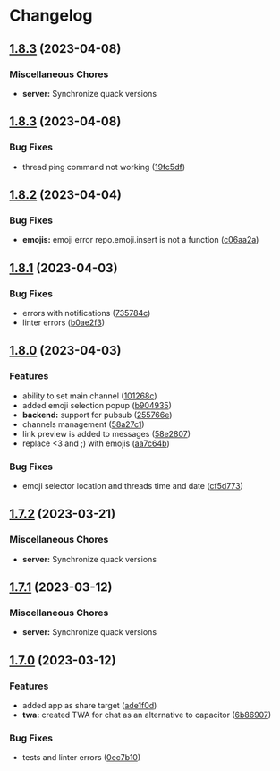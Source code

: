 # Changelog

## [1.8.3](https://github.com/codecat-io/chat/compare/server-v1.8.3...server-v1.8.3) (2023-04-08)


### Miscellaneous Chores

* **server:** Synchronize quack versions

## [1.8.3](https://github.com/codecat-io/chat/compare/server-v1.8.2...server-v1.8.3) (2023-04-08)


### Bug Fixes

* thread ping command not working ([19fc5df](https://github.com/codecat-io/chat/commit/19fc5dfa50cda20fde96cea09f01de9fced2334c))

## [1.8.2](https://github.com/codecat-io/chat/compare/server-v1.8.1...server-v1.8.2) (2023-04-04)


### Bug Fixes

* **emojis:** emoji error repo.emoji.insert is not a function ([c06aa2a](https://github.com/codecat-io/chat/commit/c06aa2af60be58ef921782b4423c97fd4e132bd9))

## [1.8.1](https://github.com/codecat-io/chat/compare/server-v1.8.0...server-v1.8.1) (2023-04-03)


### Bug Fixes

* errors with notifications ([735784c](https://github.com/codecat-io/chat/commit/735784cb1ac68e462ad79034c4e4948f4ab0e9b1))
* linter errors ([b0ae2f3](https://github.com/codecat-io/chat/commit/b0ae2f34b0ee892eee517ecf11be1c6c9d48f5e1))

## [1.8.0](https://github.com/codecat-io/chat/compare/server-v1.7.2...server-v1.8.0) (2023-04-03)


### Features

* ability to set main channel ([101268c](https://github.com/codecat-io/chat/commit/101268c43aa42aded332860de58194ca049c4183))
* added emoji selection popup ([b904935](https://github.com/codecat-io/chat/commit/b90493588a893f22feababcf7d7389d972647d4d))
* **backend:** support for pubsub ([255766e](https://github.com/codecat-io/chat/commit/255766eece640d837461056591b54f7307af8663))
* channels management ([58a27c1](https://github.com/codecat-io/chat/commit/58a27c12143ccc4eca1cc7a182d7f2165bbb4ba6))
* link preview is added to messages ([58e2807](https://github.com/codecat-io/chat/commit/58e2807b99154b668b80a24bc0fe5dbd79a6a6e3))
* replace &lt;3 and ;) with emojis ([aa7c64b](https://github.com/codecat-io/chat/commit/aa7c64b8b3734df801332db9b01b1df0f4b88551))


### Bug Fixes

* emoji selector location and threads time and date ([cf5d773](https://github.com/codecat-io/chat/commit/cf5d773502905d3f6aa06daed47b594fc2da113d))

## [1.7.2](https://github.com/codecat-io/chat/compare/server-v1.7.1...server-v1.7.2) (2023-03-21)


### Miscellaneous Chores

* **server:** Synchronize quack versions

## [1.7.1](https://github.com/codecat-io/chat/compare/server-v1.7.0...server-v1.7.1) (2023-03-12)


### Miscellaneous Chores

* **server:** Synchronize quack versions

## [1.7.0](https://github.com/codecat-io/chat/compare/server-v1.6.12...server-v1.7.0) (2023-03-12)


### Features

* added app as share target ([ade1f0d](https://github.com/codecat-io/chat/commit/ade1f0d8f243d9709acf036b6238bbb1db794a87))
* **twa:** created TWA for chat as an alternative to capacitor ([6b86907](https://github.com/codecat-io/chat/commit/6b86907bdf14f3099085e96e6ebf7c2a8fb45cad))


### Bug Fixes

* tests and linter errors ([0ec7b10](https://github.com/codecat-io/chat/commit/0ec7b10af2c5bd2c1551311a15970b5ffc7c4649))
